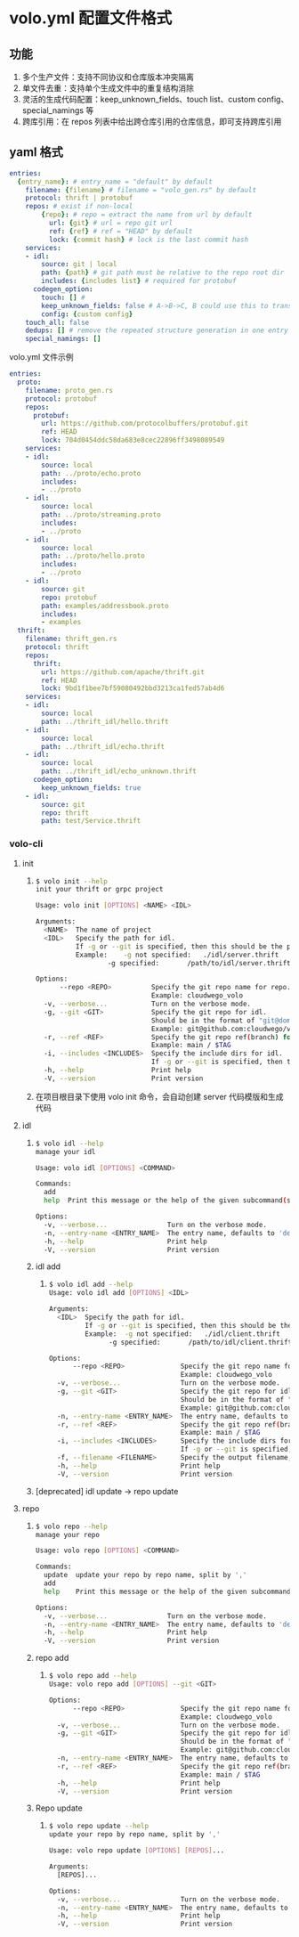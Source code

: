 # volo.yml 配置文件格式

## 功能

1. 多个生产文件：支持不同协议和仓库版本冲突隔离
2. 单文件去重：支持单个生成文件中的重复结构消除
3. 灵活的生成代码配置：keep_unknown_fields、touch list、custom config、special_namings 等
4. 跨库引用：在 repos 列表中给出跨仓库引用的仓库信息，即可支持跨库引用

## yaml 格式

```YAML
entries:
  {entry_name}: # entry_name = "default" by default
    filename: {filename} # filename = "volo_gen.rs" by default
    protocol: thrift | protobuf
    repos: # exist if non-local
        {repo}: # repo = extract the name from url by default
          url: {git} # url = repo git url
          ref: {ref} # ref = "HEAD" by default
          lock: {commit hash} # lock is the last commit hash
    services:
    - idl:
        source: git | local
        path: {path} # git path must be relative to the repo root dir
        includes: {includes list} # required for protobuf
      codegen_option:
        touch: [] # 
        keep_unknown_fields: false # A->B->C, B could use this to transfer the unknown fields which is needed by A and C.
        config: {custom config}
    touch_all: false
    dedups: [] # remove the repeated structure generation in one entry
    special_namings: []
```

volo.yml 文件示例

```YAML
entries:
  proto:
    filename: proto_gen.rs
    protocol: protobuf
    repos:
      protobuf:
        url: https://github.com/protocolbuffers/protobuf.git
        ref: HEAD
        lock: 704d0454ddc58da683e8cec22896ff3498089549
    services:
    - idl:
        source: local
        path: ../proto/echo.proto
        includes:
        - ../proto
    - idl:
        source: local
        path: ../proto/streaming.proto
        includes:
        - ../proto
    - idl:
        source: local
        path: ../proto/hello.proto
        includes:
        - ../proto
    - idl:
        source: git
        repo: protobuf
        path: examples/addressbook.proto
        includes:
        - examples
  thrift:
    filename: thrift_gen.rs
    protocol: thrift
    repos:
      thrift:
        url: https://github.com/apache/thrift.git
        ref: HEAD
        lock: 9bd1f1bee7bf59080492bbd3213ca1fed57ab4d6
    services:
    - idl:
        source: local
        path: ../thrift_idl/hello.thrift
    - idl:
        source: local
        path: ../thrift_idl/echo.thrift
    - idl:
        source: local
        path: ../thrift_idl/echo_unknown.thrift
      codegen_option:
        keep_unknown_fields: true
    - idl:
        source: git
        repo: thrift
        path: test/Service.thrift
```

### volo-cli

1. init

   1. ```bash
      $ volo init --help
      init your thrift or grpc project
      
      Usage: volo init [OPTIONS] <NAME> <IDL>
      
      Arguments:
        <NAME>  The name of project
        <IDL>   Specify the path for idl.
                If -g or --git is specified, then this should be the path in the specified git repo.
                Example: 	-g not specified:	./idl/server.thrift
                		-g specified:		/path/to/idl/server.thrift
      
      Options:
            --repo <REPO>          Specify the git repo name for repo.
                                   Example: cloudwego_volo
        -v, --verbose...           Turn on the verbose mode.
        -g, --git <GIT>            Specify the git repo for idl.
                                   Should be in the format of "git@domain:path/repo.git".
                                   Example: git@github.com:cloudwego/volo.git
        -r, --ref <REF>            Specify the git repo ref(branch) for idl.
                                   Example: main / $TAG
        -i, --includes <INCLUDES>  Specify the include dirs for idl.
                                   If -g or --git is specified, then this should be the path in the specified git repo.
        -h, --help                 Print help
        -V, --version              Print version
      ```

   2.  在项目根目录下使用 volo init 命令，会自动创建 server 代码模版和生成代码

2. idl

   1. ```bash
      $ volo idl --help
      manage your idl
      
      Usage: volo idl [OPTIONS] <COMMAND>
      
      Commands:
        add
        help  Print this message or the help of the given subcommand(s)
      
      Options:
        -v, --verbose...               Turn on the verbose mode.
        -n, --entry-name <ENTRY_NAME>  The entry name, defaults to 'default'. [default: default]
        -h, --help                     Print help
        -V, --version                  Print version
      ```

   2. idl add

      1. ```bash
         $ volo idl add --help
         Usage: volo idl add [OPTIONS] <IDL>
         
         Arguments:
           <IDL>  Specify the path for idl.
                  If -g or --git is specified, then this should be the path in the specified git repo.
                  Example: 	-g not specified:	./idl/client.thrift
                  		-g specified:		/path/to/idl/client.thrift
         
         Options:
               --repo <REPO>              Specify the git repo name for repo.
                                          Example: cloudwego_volo
           -v, --verbose...               Turn on the verbose mode.
           -g, --git <GIT>                Specify the git repo for idl.
                                          Should be in the format of "git@domain:path/repo.git".
                                          Example: git@github.com:cloudwego/volo.git
           -n, --entry-name <ENTRY_NAME>  The entry name, defaults to 'default'. [default: default]
           -r, --ref <REF>                Specify the git repo ref(branch) for idl.
                                          Example: main / $TAG
           -i, --includes <INCLUDES>      Specify the include dirs for idl.
                                          If -g or --git is specified, then this should be the path in the specified git repo.
           -f, --filename <FILENAME>      Specify the output filename, defaults to 'volo_gen.rs'. [default: volo_gen.rs]
           -h, --help                     Print help
           -V, --version                  Print version
         ```

   3. [deprecated] idl update -> repo update

3. repo

   1. ```bash
      $ volo repo --help
      manage your repo
      
      Usage: volo repo [OPTIONS] <COMMAND>
      
      Commands:
        update  update your repo by repo name, split by ','
        add
        help    Print this message or the help of the given subcommand(s)
      
      Options:
        -v, --verbose...               Turn on the verbose mode.
        -n, --entry-name <ENTRY_NAME>  The entry name, defaults to 'default'. [default: default]
        -h, --help                     Print help
        -V, --version                  Print version
      ```

   2. repo add

      1. ```bash
         $ volo repo add --help
         Usage: volo repo add [OPTIONS] --git <GIT>
         
         Options:
               --repo <REPO>              Specify the git repo name for repo.
                                          Example: cloudwego_volo
           -v, --verbose...               Turn on the verbose mode.
           -g, --git <GIT>                Specify the git repo for idl.
                                          Should be in the format of "git@domain:path/repo.git".
                                          Example: git@github.com:cloudwego/volo.git
           -n, --entry-name <ENTRY_NAME>  The entry name, defaults to 'default'. [default: default]
           -r, --ref <REF>                Specify the git repo ref(branch) for idl.
                                          Example: main / $TAG
           -h, --help                     Print help
           -V, --version                  Print version
         ```

   3. Repo update

      1. ```bash
         $ volo repo update --help
         update your repo by repo name, split by ','
         
         Usage: volo repo update [OPTIONS] [REPOS]...
         
         Arguments:
           [REPOS]...
         
         Options:
           -v, --verbose...               Turn on the verbose mode.
           -n, --entry-name <ENTRY_NAME>  The entry name, defaults to 'default'. [default: default]
           -h, --help                     Print help
           -V, --version                  Print version
         ```
